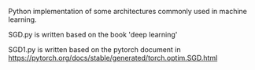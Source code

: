 Python implementation of some architectures commonly used in machine learning.

SGD.py is written based on the book 'deep learning'

SGD1.py is written based on the pytorch document in https://pytorch.org/docs/stable/generated/torch.optim.SGD.html
